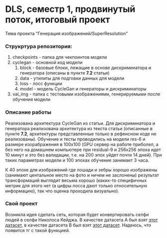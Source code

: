 # DLS, семестр 1, продвинутый поток, итоговый проект
Тема проекта "Генерация изображений/SuperResolution"

### Струкртура репозитория:
1. checkpoints - папка для чекпоинтов модели
2. cyclegan - основной код модели
    1. block - базовые блоки, лежащие в основе дискриминатора и генератора (описаны в пункте **7.2** статьи)
    2. data - утилиты для подговки данных для модели
    3. loss - лосс функции
    4. model - модель CycleGan и генераторы и дискриминаторы
3. val_img - папка с тестовыми изображениями, генерируемыми после обучения модели

### Описание работы
Реализована архитектура CycleGan из статьи. 
Для дискриминатора и генератора реализована архитектура из текста статьи (описанные в пункте **7.2**, архитектуры представленные только в рефенсном коде не реализованы).
Обучение и тесты проводились на модели res-6 и размере изорабражения в 100х100 (GPU сервер на работе приболел, 
а без него на домашнем компьютере при residual-9 и 256х256 эпоха идет 10 минут и это без валидации, т.е. на 200 эпох уйдет почти 14 дней).
При таких параметрах модели и 100 эпохах обучение занимает 3 часа.

К 40 эпохе для изображений где лошади и зебры хорошо изображены (занимают центальное место на фото и ничем не заслонены) результат трансформаций выглядит весьма хорошо 
(каких-то специфичных метрик для этого нет (а цифры лосса дают только относительную информацию), так что оценка проходила визуально).

### Свой проект

Возникла идея сделать сеть, которая будет конвертировать селфи людей в селфи Николоса Кейджа.
В качестве датасета A был взят [этот датасет](https://www.crcv.ucf.edu/data/Selfie/), в качестве датасета B был взят [этот датасет](https://www.cs.columbia.edu/CAVE/databases/pubfig/explore/).
Надеюсь, что появится тг с такой функцией.
